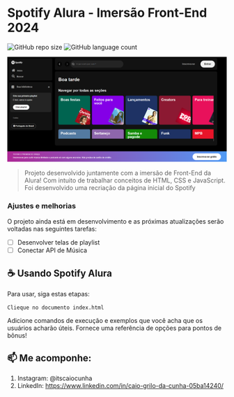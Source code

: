 # Spotify Alura - Imersão Front-End 2024

![GitHub repo size](https://img.shields.io/github/repo-size/itscaiocunha/spotify_Alura?style=for-the-badge)
![GitHub language count](https://img.shields.io/github/languages/count/itscaiocunha/spotify_Alura?style=for-the-badge)

<img src="/src/assets/TelaSpotify.png" alt="Exemplo imagem">

> Projeto desenvolvido juntamente com a imersão de Front-End da Alura! Com intuito de trabalhar conceitos de HTML, CSS e JavaScript.
> Foi desenvolvido uma recriação da página inicial do Spotify

### Ajustes e melhorias

O projeto ainda está em desenvolvimento e as próximas atualizações serão voltadas nas seguintes tarefas:

- [ ] Desenvolver telas de playlist
- [ ] Conectar API de Música

## ☕ Usando Spotify Alura

Para usar, siga estas etapas:

```
Clieque no documento index.html
```

Adicione comandos de execução e exemplos que você acha que os usuários acharão úteis. Fornece uma referência de opções para pontos de bônus!

## 📫 Me acomponhe:

1. Instagram: @itscaiocunha
2. LinkedIn: https://www.linkedin.com/in/caio-grilo-da-cunha-05ba14240/
